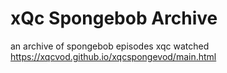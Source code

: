 # xQc Spongebob Archive
an archive of spongebob episodes xqc watched
https://xqcvod.github.io/xqcspongevod/main.html
